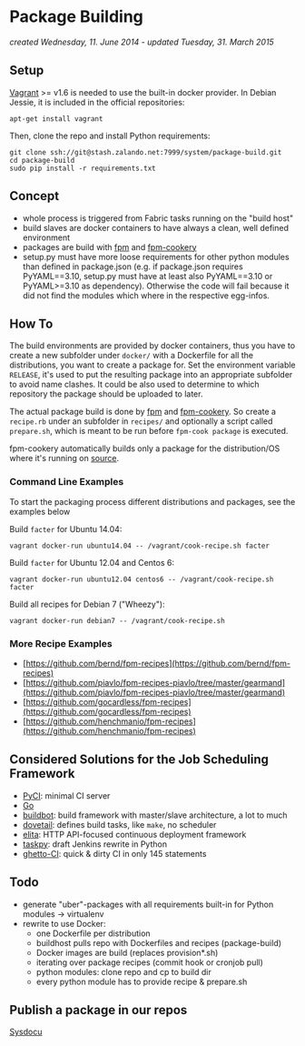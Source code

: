Package Building
================
*created Wednesday, 11. June 2014 - updated Tuesday, 31. March 2015*

## Setup

[Vagrant](http://www.vagrantup.com/) >= v1.6 is needed to use the built-in docker provider. In Debian Jessie, it is included in the official repositories:

    apt-get install vagrant

Then, clone the repo and install Python requirements:

    git clone ssh://git@stash.zalando.net:7999/system/package-build.git
    cd package-build
    sudo pip install -r requirements.txt

## Concept

- whole process is triggered from Fabric tasks running on the "build host"
- build slaves are docker containers to have always a clean, well defined environment
- packages are build with [fpm](https://github.com/jordansissel/fpm) and [fpm-cookery](https://github.com/bernd/fpm-cookery)
- setup.py must have more loose requirements for other python modules than defined in package.json (e.g. if package.json requires PyYAML==3.10, setup.py must have at least also PyYAML==3.10 or PyYAML>=3.10 as dependency). Otherwise the code will fail because it did not find the modules which where in the respective egg-infos.

## How To

The build environments are provided by docker containers, thus you have to create a new subfolder under `docker/` with a Dockerfile for all the distributions, you want to create a package for. Set the environment variable `RELEASE`, it's used to put the resulting package into an appropriate subfolder to avoid name clashes. It could be also used to determine to which repository the package should be uploaded to later.

The actual package build is done by [fpm](https://github.com/jordansissel/fpm) and [fpm-cookery](https://github.com/bernd/fpm-cookery). So create a `recipe.rb` under an subfolder in `recipes/` and optionally a script called `prepare.sh`, which is meant to be run before `fpm-cook package` is executed.

fpm-cookery automatically builds only a package for the distribution/OS where it's running on [source](https://github.com/bernd/fpm-cookery/blob/master/spec/facts_spec.rb#L72).

### Command Line Examples
To start the packaging process different distributions and packages, see the examples below

Build `facter` for Ubuntu 14.04:

    vagrant docker-run ubuntu14.04 -- /vagrant/cook-recipe.sh facter

Build `facter` for Ubuntu 12.04 and Centos 6:

    vagrant docker-run ubuntu12.04 centos6 -- /vagrant/cook-recipe.sh facter

Build all recipes for Debian 7 ("Wheezy"):

    vagrant docker-run debian7 -- /vagrant/cook-recipe.sh

### More Recipe Examples

- [https://github.com/bernd/fpm-recipes](https://github.com/bernd/fpm-recipes)
- [https://github.com/piavlo/fpm-recipes-piavlo/tree/master/gearmand](https://github.com/piavlo/fpm-recipes-piavlo/tree/master/gearmand)
- [https://github.com/gocardless/fpm-recipes](https://github.com/gocardless/fpm-recipes)
- [https://github.com/henchmanio/fpm-recipes](https://github.com/henchmanio/fpm-recipes)

## Considered Solutions for the Job Scheduling Framework

- [PyCI](http://tbraun89.github.io/pyCI/): minimal CI server
- [Go](http://www.go.cd/)
- [buildbot](http://buildbot.net/): build framework with master/slave architecture, a lot to much
- [dovetail](http://www.aviser.asia/dovetail/): defines build tasks, like `make`, no scheduler
- [elita](https://elita.io/): HTTP API-focused continuous deployment framework
- [taskpy](https://github.com/jakecoffman/taskpy): draft Jenkins rewrite in Python
- [ghetto-CI](http://miohtama.github.io/vvv/tools/ghetto.html): quick & dirty CI in only 145 statements

## Todo

- generate "uber"-packages with all requirements built-in for Python modules -> virtualenv
- rewrite to use Docker:
    - one Dockerfile per distribution
    - buildhost pulls repo with Dockerfiles and recipes (package-build)
    - Docker images are build (replaces provision*.sh)
    - iterating over package recipes (commit hook or cronjob pull)
    - python modules: clone repo and cp to build dir
    - every python module has to provide recipe & prepare.sh

## Publish a package in our repos

[Sysdocu](https://sysdocu.zalando.net/Packages-and-Repos/Internal-Repo#Manage-internal-APT-/-RPM-repositories)

